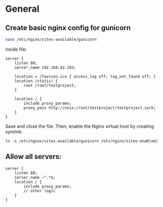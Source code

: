 # General

## Create basic nginx config for gunicorn
```bash
nano /etc/nginx/sites-available/gunicorn
```
inside file:
```
server {
    listen 80;
    server_name 192.168.43.192;

    location = /favicon.ico { access_log off; log_not_found off; }
    location /static/ {
        root /root/testproject;
    }

    location / {
        include proxy_params;
        proxy_pass http://unix:/root/testproject/testproject.sock;
    }
}
```
Save and close the file. Then, enable the Nginx virtual host by creating symlink:
```
ln -s /etc/nginx/sites-available/gunicorn /etc/nginx/sites-enabled/
```


## Allow all servers:
```
server {
    listen 80;
    server_name ~^.*$;
    location / {
        include proxy_params;
        // other logic
    }
}
```
